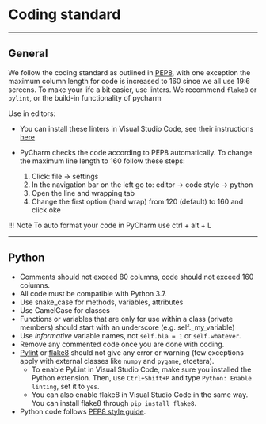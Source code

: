 # Coding standard

---
## General

We follow the coding standard as outlined in [PEP8][pep8link], with one exception the maximum column length for code is increased to 160 since we all use 19:6 screens. 
To make your life a bit easier, use linters. We recommend `flake8` or `pylint`, or the build-in functionality of pycharm

Use in editors:

*  You can install these linters in Visual Studio Code, see their instructions [here][vscodelinterlink]
*  PyCharm checks the code according to PEP8 automatically. To change the maximum line length to 160 follow these steps:

    1. Click: file -> settings
    2. In the navigation bar on the left go to: editor -> code style -> python  
    3. Open the line and wrapping tab 
    4. Change the first option (hard wrap) from 120 (default) to 160 and click oke

!!! Note
    To auto format your code in PyCharm use ctrl + alt + L

[pep8link]: https://www.python.org/dev/peps/pep-0008/
[vscodelinterlink]: https://code.visualstudio.com/docs/python/linting
[pycharmlinterlink]: https://www.google.com

---
## Python

  * Comments should not exceed 80 columns, code should not exceed 160 columns.
  * All code must be compatible with Python 3.7.
  * Use snake_case for methods, variables, attributes
  * Use CamelCase for classes
  * Functions or variables that are only for use within a class (private members) should start with an underscore (e.g. self._my_variable)
  * Use _informative_ variable names, not `self.bla = 1` or `self.whatever`. 
  * Remove any commented code once you are done with coding. 
  * [Pylint][pylintlink] or [flake8][flake8link] should not give any error or warning (few exceptions apply with external classes like `numpy` and `pygame`, etcetera).
    * To enable PyLint in Visual Studio Code, make sure you installed the Python extension. Then, use `Ctrl+Shift+P` and type `Python: Enable linting`, set it to `yes`.
    * You can also enable flake8 in Visual Studio Code in the same way. You can install flake8 through `pip install flake8`.
  * Python code follows [PEP8 style guide][pep8link].

[pylintlink]: https://www.pylint.org/
[flake8link]: https://flake8.pycqa.org/en/latest/
[pep8link]: https://www.python.org/dev/peps/pep-0008/